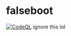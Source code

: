 # falseboot
[![CodeQL](https://github.com/hmmlaple/falseboot/actions/workflows/codeql-analysis.yml/badge.svg)](https://github.com/hmmlaple/falseboot/actions/workflows/codeql-analysis.yml)
ignore this lol
